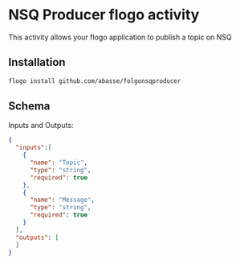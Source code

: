 # NSQ Producer flogo activity
This activity allows your flogo application to publish a topic on NSQ


## Installation

```bash
flogo install github.com/abasse/folgonsqproducer
```

## Schema
Inputs and Outputs:

```json
{
  "inputs":[
    {
      "name": "Topic",
      "type": "string",
      "required": true
    },
    {
      "name": "Message",
      "type": "string",
      "required": true
    }
  ],
  "outputs": [
  ]
}
```

